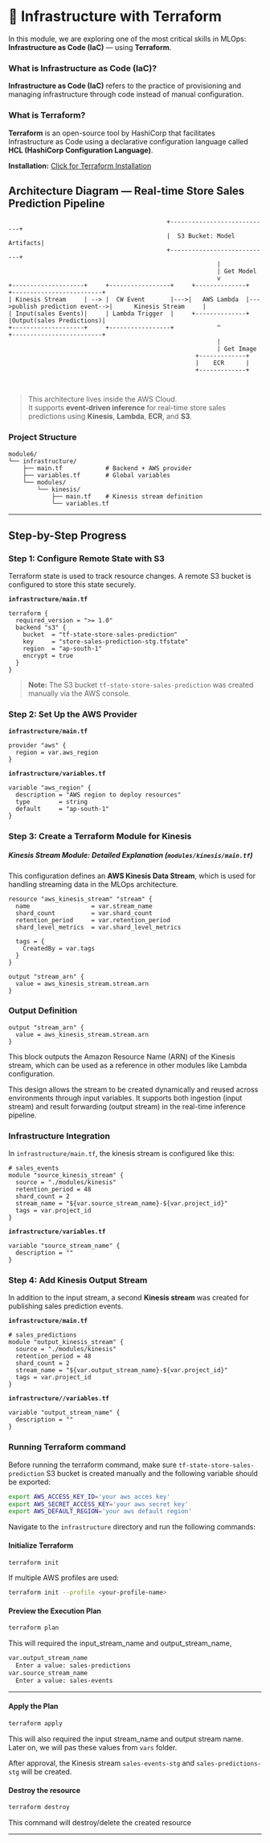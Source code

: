 
# 🚀 Infrastructure with Terraform

In this module, we are exploring one of the most critical skills in MLOps:  
**Infrastructure as Code (IaC)** — using **Terraform**.

### What is Infrastructure as Code (IaC)?

**Infrastructure as Code (IaC)** refers to the practice of provisioning and managing infrastructure through code instead of manual configuration.

### What is Terraform?

**Terraform** is an open-source tool by HashiCorp that facilitates Infrastructure as Code using a declarative configuration language called **HCL (HashiCorp Configuration Language)**.

**Installation:** [Click for Terraform Installation](https://developer.hashicorp.com/terraform/tutorials/aws-get-started/install-cli) 

## Architecture Diagram — Real-time Store Sales Prediction Pipeline

```
                                            +----------------------------+
                                            |  S3 Bucket: Model Artifacts|
                                            +----------------------------+
                                                          | 
                                                          | Get Model
                                                          v
+--------------------+     +-----------------+     +--------------+                               +-------------------------+
| Kinesis Stream     | --> |  CW Event       |--->|   AWS Lambda  |--->publish prediction event-->|      Kinesis Stream     |
| Input(sales Events)|     | Lambda Trigger  |     +--------------+                               |Output(sales Predictions)| 
+--------------------+     +-----------------+            ^                                       +-------------------------+   
                                                          |         
                                                          | Get Image                                         
                                                    +-------------+           
                                                    |    ECR      |
                                                    +-------------+

        
```

> This architecture lives inside the AWS Cloud.  
> It supports **event-driven inference** for real-time store sales predictions using **Kinesis**, **Lambda**, **ECR**, and **S3**.


### Project Structure

```
module6/
└── infrastructure/
    ├── main.tf            # Backend + AWS provider
    ├── variables.tf       # Global variables
    └── modules/
        └── kinesis/
            ├── main.tf    # Kinesis stream definition
            └── variables.tf
```

---

## Step-by-Step Progress

### Step 1: Configure Remote State with S3

Terraform state is used to track resource changes. A remote S3 bucket is configured to store this state securely.

**`infrastructure/main.tf`**
```hcl
terraform {
  required_version = ">= 1.0"
  backend "s3" {
    bucket  = "tf-state-store-sales-prediction"
    key     = "store-sales-prediction-stg.tfstate"
    region  = "ap-south-1"
    encrypt = true
  }
}
```

> **Note:** The S3 bucket `tf-state-store-sales-prediction` was created manually via the AWS console.


### Step 2: Set Up the AWS Provider

**`infrastructure/main.tf`**
```hcl
provider "aws" {
  region = var.aws_region
}
```

**`infrastructure/variables.tf`**
```hcl
variable "aws_region" {
  description = "AWS region to deploy resources"
  type        = string
  default     = "ap-south-1"
}
```


### Step 3: Create a Terraform Module for Kinesis

##### Kinesis Stream Module: Detailed Explanation (`modules/kinesis/main.tf`)
This configuration defines an **AWS Kinesis Data Stream**, which is used for handling streaming data in the MLOps architecture.

```hcl
resource "aws_kinesis_stream" "stream" {
  name                 = var.stream_name
  shard_count          = var.shard_count
  retention_period     = var.retention_period
  shard_level_metrics  = var.shard_level_metrics

  tags = {
    CreatedBy = var.tags
  }
}

output "stream_arn" {
  value = aws_kinesis_stream.stream.arn
}
```
### Output Definition

```hcl
output "stream_arn" {
  value = aws_kinesis_stream.stream.arn
}
```

This block outputs the Amazon Resource Name (ARN) of the Kinesis stream, which can be used as a reference in other modules like Lambda configuration.

This design allows the stream to be created dynamically and reused across environments through input variables. It supports both ingestion (input stream) and result forwarding (output stream) in the real-time inference pipeline.

### Infrastructure Integration

In `infrastructure/main.tf`, the kinesis stream is configured like this:
```hcl
# sales_events
module "source_kinesis_stream" {
  source = "./modules/kinesis"
  retention_period = 48
  shard_count = 2
  stream_name = "${var.source_stream_name}-${var.project_id}"
  tags = var.project_id
}
```

**`infrastructure/variables.tf`**
```hcl
variable "source_stream_name" {
  description = ""
}
```
### Step 4: Add Kinesis Output Stream

In addition to the input stream, a second **Kinesis stream** was created for publishing sales prediction events.

**`infrastructure/main.tf`**
```hcl
# sales_predictions
module "output_kinesis_stream" {
  source = "./modules/kinesis"
  retention_period = 48
  shard_count = 2
  stream_name = "${var.output_stream_name}-${var.project_id}"
  tags = var.project_id
}
```

**`infrastructure//variables.tf`**
```hcl
variable "output_stream_name" {
  description = ""
}
```


### Running Terraform command

Before running the terraform command, make sure `tf-state-store-sales-prediction` S3 bucket is created manually and the following variable should be exported:
```bash
export AWS_ACCESS_KEY_ID='your aws acces key'
export AWS_SECRET_ACCESS_KEY='your aws secret key'
export AWS_DEFAULT_REGION='your aws default region'

```


Navigate to the `infrastructure` directory and run the following commands:

#### Initialize Terraform
```bash
terraform init
```

If multiple AWS profiles are used:
```bash
terraform init --profile <your-profile-name>
```

#### Preview the Execution Plan
```bash
terraform plan
```
This will required the input_stream_name and output_stream_name, 
```bash
var.output_stream_name
  Enter a value: sales-predictions
var.source_stream_name
  Enter a value: sales-events
```

---

#### Apply the Plan
```bash
terraform apply 
```

This will also required the input stream_name and output stream name.
Later on, we will pas these values from `vars` folder.


After approval, the Kinesis stream `sales-events-stg` and `sales-predictions-stg` will be created.



#### Destroy the resource
```bash
terraform destroy
```
This command will destroy/delete the created resource

---
